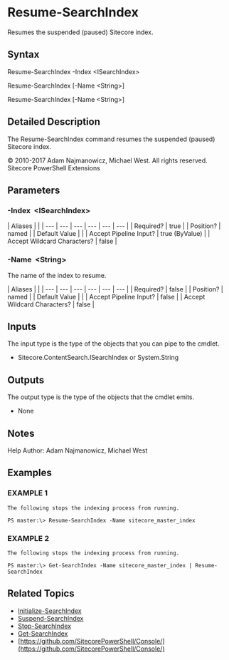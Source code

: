 # Resume-SearchIndex

Resumes the suspended \(paused\) Sitecore index.

## Syntax

Resume-SearchIndex -Index &lt;ISearchIndex&gt;

Resume-SearchIndex \[-Name &lt;String&gt;\]

Resume-SearchIndex \[-Name &lt;String&gt;\]

## Detailed Description

The Resume-SearchIndex command resumes the suspended \(paused\) Sitecore index.

© 2010-2017 Adam Najmanowicz, Michael West. All rights reserved. Sitecore PowerShell Extensions

## Parameters

### -Index  &lt;ISearchIndex&gt;

| Aliases |  |
| --- | --- | --- | --- | --- | --- |
| Required? | true |
| Position? | named |
| Default Value |  |
| Accept Pipeline Input? | true \(ByValue\) |
| Accept Wildcard Characters? | false |

### -Name  &lt;String&gt;

The name of the index to resume.

| Aliases |  |
| --- | --- | --- | --- | --- | --- |
| Required? | false |
| Position? | named |
| Default Value |  |
| Accept Pipeline Input? | false |
| Accept Wildcard Characters? | false |

## Inputs

The input type is the type of the objects that you can pipe to the cmdlet.

* Sitecore.ContentSearch.ISearchIndex or System.String 

## Outputs

The output type is the type of the objects that the cmdlet emits.

* None 

## Notes

Help Author: Adam Najmanowicz, Michael West

## Examples

### EXAMPLE 1

```text
The following stops the indexing process from running.

PS master:\> Resume-SearchIndex -Name sitecore_master_index
```

### EXAMPLE 2

```text
The following stops the indexing process from running.

PS master:\> Get-SearchIndex -Name sitecore_master_index | Resume-SearchIndex
```

## Related Topics

* [Initialize-SearchIndex](initialize-searchindex.md)
* [Suspend-SearchIndex](suspend-searchindex.md)
* [Stop-SearchIndex](stop-searchindex.md)
* [Get-SearchIndex](get-searchindex.md)
* [https://github.com/SitecorePowerShell/Console/](https://github.com/SitecorePowerShell/Console/) 

